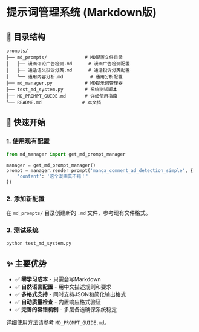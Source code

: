 # 提示词管理系统 (Markdown版)

## 📁 目录结构

```
prompts/
├── md_prompts/              # MD配置文件目录
│   ├── 漫画评论广告检测.md      # 漫画广告检测配置
│   ├── 通话语义投诉分类.md      # 通话投诉分类配置
│   └── 通用内容分析.md          # 通用分析配置
├── md_manager.py            # MD提示词管理器
├── test_md_system.py        # 系统测试脚本
├── MD_PROMPT_GUIDE.md       # 详细使用指南
└── README.md               # 本文档
```

## 🚀 快速开始

### 1. 使用现有配置
```python
from md_manager import get_md_prompt_manager

manager = get_md_prompt_manager()
prompt = manager.render_prompt('manga_comment_ad_detection_simple', {
    'content': '这个漫画真不错！'
})
```

### 2. 添加新配置
在 `md_prompts/` 目录创建新的 `.md` 文件，参考现有文件格式。

### 3. 测试系统
```bash
python test_md_system.py
```

## ✨ 主要优势

- ✅ **零学习成本** - 只需会写Markdown
- ✅ **自然语言配置** - 用中文描述规则和要求
- ✅ **多格式支持** - 同时支持JSON和简化输出格式
- ✅ **自动质量检查** - 内置响应格式验证
- ✅ **完善的容错机制** - 多层备选确保系统稳定

详细使用方法请参考 `MD_PROMPT_GUIDE.md`。